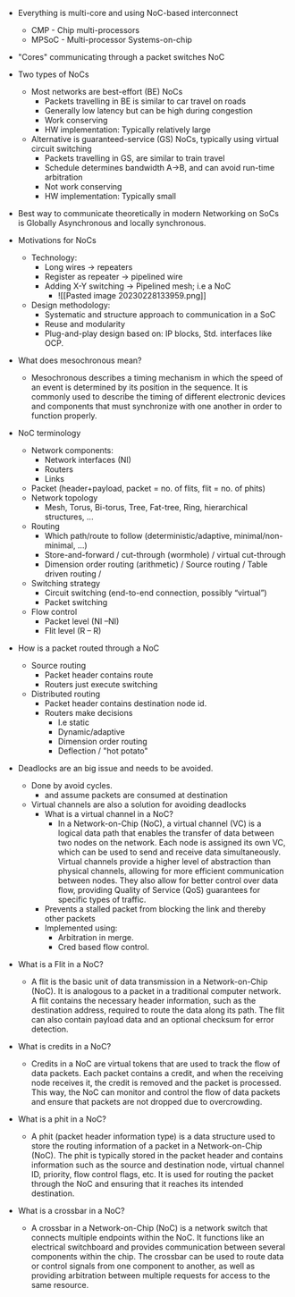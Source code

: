 *  Everything is multi-core and using NoC-based interconnect
	* CMP - Chip multi-processors
	* MPSoC - Multi-processor Systems-on-chip
* "Cores" communicating through a packet switches NoC

* Two types of NoCs
	* Most networks are best-effort (BE) NoCs
		* Packets travelling in BE is similar to car travel on roads
		* Generally low latency but can be high during congestion
		* Work conserving
		* HW implementation: Typically relatively large
	* Alternative is guaranteed-service (GS) NoCs, typically using virtual circuit switching
		* Packets travelling in GS, are similar to train travel
		* Schedule determines bandwidth A->B, and can avoid run-time arbitration
		* Not work conserving
		* HW implementation: Typically small
* Best way to communicate theoretically in modern Networking on SoCs is Globally Asynchronous and locally synchronous.

* Motivations for NoCs
	* Technology:
		* Long wires -> repeaters
		* Register as repeater -> pipelined wire
		* Adding X-Y switching -> Pipelined mesh; i.e a NoC
			* ![[Pasted image 20230228133959.png]]
	* Design methodology:
		* Systematic and structure approach to communication in a SoC
		* Reuse and modularity
		* Plug-and-play design based on: IP blocks, Std. interfaces like OCP.
* What does mesochronous mean?
	* Mesochronous describes a timing mechanism in which the speed of an event is determined by its position in the sequence. It is commonly used to describe the timing of different electronic devices and components that must synchronize with one another in order to function properly.

* NoC terminology
	* Network components:
		* Network interfaces (NI)
		*  Routers
		* Links
	*  Packet (header+payload, packet = no. of flits, flit = no. of phits)
	* Network topology
		* Mesh, Torus, Bi-torus, Tree, Fat-tree, Ring, hierarchical structures, ...
	* Routing
		* Which path/route to follow (deterministic/adaptive, minimal/non-minimal, ...)
		*  Store-and-forward / cut-through (wormhole) / virtual cut-through
		* Dimension order routing (arithmetic) / Source routing / Table driven routing / 
	*  Switching strategy
		*  Circuit switching (end-to-end connection, possibly “virtual”) 
		*  Packet switching 
	* Flow control
		*  Packet level (NI –NI)
		*  Flit level (R – R) 

* How is a packet routed through a NoC
	* Source routing
		* Packet header contains route
		* Routers just execute switching
	* Distributed routing
		* Packet header contains destination node id.
		* Routers make decisions
			* I.e static
			* Dynamic/adaptive
			* Dimension order routing
			* Deflection / "hot potato"
* Deadlocks are an big issue and needs to be avoided.
	* Done by avoid cycles.
		* and assume packets are consumed at destination
	* Virtual channels are also a solution for avoiding deadlocks
		* What is a virtual channel in a NoC? 
			* In a Network-on-Chip (NoC), a virtual channel (VC) is a logical data path that enables the transfer of data between two nodes on the network. Each node is assigned its own VC, which can be used to send and receive data simultaneously. Virtual channels provide a higher level of abstraction than physical channels, allowing for more efficient communication between nodes. They also allow for better control over data flow, providing Quality of Service (QoS) guarantees for specific types of traffic.
		* Prevents a stalled packet from blocking the link and thereby other packets
		* Implemented using:
			* Arbitration in merge.
			* Cred based flow control.
* What is a Flit in a NoC?
	* A flit is the basic unit of data transmission in a Network-on-Chip (NoC). It is analogous to a packet in a traditional computer network. A flit contains the necessary header information, such as the destination address, required to route the data along its path. The flit can also contain payload data and an optional checksum for error detection.
* What is credits in a NoC?
	* Credits in a NoC are virtual tokens that are used to track the flow of data packets. Each packet contains a credit, and when the receiving node receives it, the credit is removed and the packet is processed. This way, the NoC can monitor and control the flow of data packets and ensure that packets are not dropped due to overcrowding.
* What is a phit in a NoC?
	* A phit (packet header information type) is a data structure used to store the routing information of a packet in a Network-on-Chip (NoC). The phit is typically stored in the packet header and contains information such as the source and destination node, virtual channel ID, priority, flow control flags, etc. It is used for routing the packet through the NoC and ensuring that it reaches its intended destination.
* What is a crossbar in a NoC?
	* A crossbar in a Network-on-Chip (NoC) is a network switch that connects multiple endpoints within the NoC. It functions like an electrical switchboard and provides communication between several components within the chip. The crossbar can be used to route data or control signals from one component to another, as well as providing arbitration between multiple requests for access to the same resource.